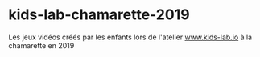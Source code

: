 # kids-lab-chamarette-2019
Les jeux vidéos créés par les enfants lors de l'atelier www.kids-lab.io à la chamarette en 2019
